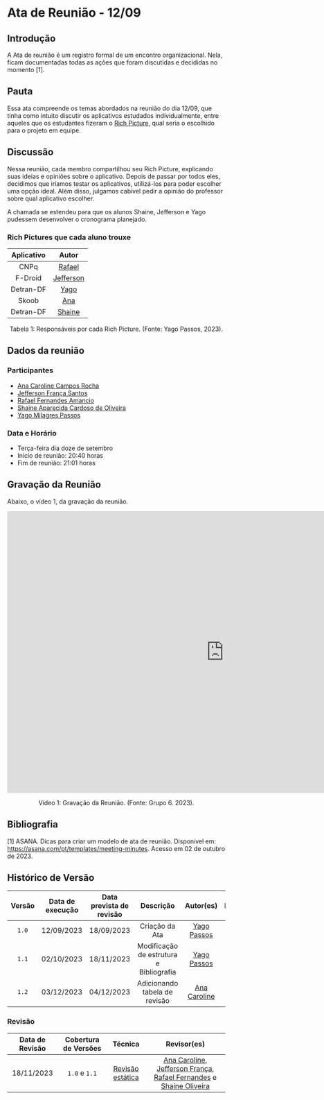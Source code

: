 # Ata de Reunião - 12/09

## Introdução
A Ata de reunião é um registro formal de um encontro organizacional. Nela, ficam documentadas todas as ações que foram discutidas e decididas no momento [1]. 

## Pauta
Essa ata compreende os temas abordados na reunião do dia 12/09, que tinha como intuito discutir os aplicativos estudados individualmente, entre aqueles que os estudantes fizeram o [Rich Picture](https://requisitos-de-software.github.io/2023.2-Skoob/planejamento/lista_de_aplicativos/), qual seria o escolhido para o projeto em equipe.

## Discussão
Nessa reunião, cada membro compartilhou seu Rich Picture, explicando suas ideias e opiniões sobre o aplicativo. Depois de passar por todos eles, decidimos que iríamos testar os aplicativos, utilizá-los para poder escolher uma opção ideal. Além disso, julgamos cabível pedir a opinião do professor sobre qual aplicativo escolher.

A chamada se estendeu para que os alunos Shaine, Jefferson e Yago pudessem desenvolver o cronograma planejado.

### Rich Pictures que cada aluno trouxe

| Aplicativo | Autor |
| :-------: |  :-------: |
|    CNPq   | [Rafael](https://github.com/Rafael-gc) | 
|  F-Droid  | [Jefferson](https://github.com/Frans6 )|
| Detran-DF | [Yago](https://github.com/yagompassos) | 
|   Skoob   | [Ana](https://github.com/anaaroch)     |
| Detran-DF | [Shaine](https://github.com/shaineOliveira)|

<div style="text-align: center">
<p> Tabela 1: Responsáveis por cada Rich Picture. (Fonte: Yago Passos, 2023).</p>
</div>

## Dados da reunião
### Participantes
- [Ana Caroline Campos Rocha](https://github.com/anaaroch)
- [Jefferson França Santos](https://github.com/Frans6)
- [Rafael Fernandes Amancio](https://github.com/Rafael-gc)
- [Shaine Aparecida Cardoso de Oliveira](https://github.com/shaineOliveira)
- [Yago Milagres Passos](https://github.com/yagompassos)

### Data e Horário
- Terça-feira dia doze de setembro
- Início de reunião: 20:40 horas
- Fim de reunião: 21:01 horas

## Gravação da Reunião
Abaixo, o vídeo 1, da gravação da reunião.

<iframe width="1000vw" height="650vh" src="https://www.youtube.com/embed/Vmhu8fMmJvw" title="Reunião 1" frameborder="0" allow="accelerometer; autoplay; clipboard-write; encrypted-media; gyroscope; picture-in-picture" allowfullscreen=""></iframe>

<div style="text-align: center">
<p> Vídeo 1: Gravação da Reunião. (Fonte: Grupo 6. 2023).</p>
</div>

## Bibliografia

[1] ASANA. Dicas para criar um modelo de ata de reunião. Disponível em: https://asana.com/pt/templates/meeting-minutes. Acesso em 02 de outubro de 2023.

## Histórico de Versão

| Versão | Data de execução | Data prevista de revisão |      Descrição      |                   Autor(es)                   | Revisado |
| :----: | :--------------: | :----------------------: | :-----------------: | :-------------------------------------------: | :------: |
| `1.0`  |    12/09/2023    |   18/09/2023    | Criação da Ata |   [Yago Passos](https://github.com/yagompassos)    |    <input type="checkbox" enabled checked />      |
| `1.1`  |    02/10/2023    |   18/11/2023    | Modificação de estrutura e Bibliografia |   [Yago Passos](https://github.com/yagompassos)    |    <input type="checkbox" enabled checked />      |
| `1.2`  |    03/12/2023    |        04/12/2023        | Adicionando tabela de revisão | [Ana Caroline](https://github.com/anaaroch) |    <input type="checkbox" disabled checked />      |

### Revisão

| Data de Revisão | Cobertura de Versões | Técnica |                 Revisor(es)                 |
| :-------------: | :------------------: | :-----: | :-----------------------------------------: |
|   18/11/2023    |        `1.0` e `1.1`         |    [Revisão estática](https://requisitos-de-software.github.io/2023.2-Skoob/verificacao/revisoes/)    | [Ana Caroline](https://github.com/anaaroch), [Jefferson França](https://github.com/Frans6), [Rafael Fernandes](https://github.com/Rafael-gc) e [Shaíne Oliveira](https://github.com/ShaineOliveira) |
